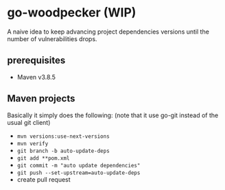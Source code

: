 # go-woodpecker (WIP)

A naive idea to keep advancing project dependencies versions until the number of vulnerabilities drops. 

## prerequisites

* Maven v3.8.5

## Maven projects

Basically it simply does the following: (note that it use go-git instead of the usual git client)

* `mvn versions:use-next-versions`
* `mvn verify`
* `git branch -b auto-update-deps`
* `git add **pom.xml`
* `git commit -m "auto update dependencies"`
* `git push --set-upstream=auto-update-deps`
* create pull request

